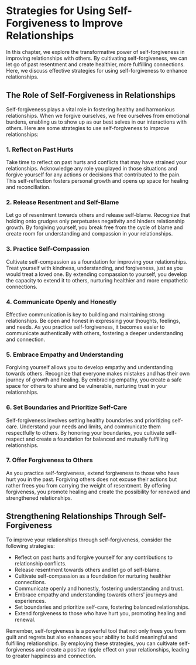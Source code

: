 Strategies for Using Self-Forgiveness to Improve Relationships
=========================================================================

In this chapter, we explore the transformative power of self-forgiveness in improving relationships with others. By cultivating self-forgiveness, we can let go of past resentment and create healthier, more fulfilling connections. Here, we discuss effective strategies for using self-forgiveness to enhance relationships.

The Role of Self-Forgiveness in Relationships
---------------------------------------------

Self-forgiveness plays a vital role in fostering healthy and harmonious relationships. When we forgive ourselves, we free ourselves from emotional burdens, enabling us to show up as our best selves in our interactions with others. Here are some strategies to use self-forgiveness to improve relationships:

### 1. **Reflect on Past Hurts**

Take time to reflect on past hurts and conflicts that may have strained your relationships. Acknowledge any role you played in those situations and forgive yourself for any actions or decisions that contributed to the pain. This self-reflection fosters personal growth and opens up space for healing and reconciliation.

### 2. **Release Resentment and Self-Blame**

Let go of resentment towards others and release self-blame. Recognize that holding onto grudges only perpetuates negativity and hinders relationship growth. By forgiving yourself, you break free from the cycle of blame and create room for understanding and compassion in your relationships.

### 3. **Practice Self-Compassion**

Cultivate self-compassion as a foundation for improving your relationships. Treat yourself with kindness, understanding, and forgiveness, just as you would treat a loved one. By extending compassion to yourself, you develop the capacity to extend it to others, nurturing healthier and more empathetic connections.

### 4. **Communicate Openly and Honestly**

Effective communication is key to building and maintaining strong relationships. Be open and honest in expressing your thoughts, feelings, and needs. As you practice self-forgiveness, it becomes easier to communicate authentically with others, fostering a deeper understanding and connection.

### 5. **Embrace Empathy and Understanding**

Forgiving yourself allows you to develop empathy and understanding towards others. Recognize that everyone makes mistakes and has their own journey of growth and healing. By embracing empathy, you create a safe space for others to share and be vulnerable, nurturing trust in your relationships.

### 6. **Set Boundaries and Prioritize Self-Care**

Self-forgiveness involves setting healthy boundaries and prioritizing self-care. Understand your needs and limits, and communicate them respectfully to others. By honoring your boundaries, you cultivate self-respect and create a foundation for balanced and mutually fulfilling relationships.

### 7. **Offer Forgiveness to Others**

As you practice self-forgiveness, extend forgiveness to those who have hurt you in the past. Forgiving others does not excuse their actions but rather frees you from carrying the weight of resentment. By offering forgiveness, you promote healing and create the possibility for renewed and strengthened relationships.

Strengthening Relationships Through Self-Forgiveness
----------------------------------------------------

To improve your relationships through self-forgiveness, consider the following strategies:

* Reflect on past hurts and forgive yourself for any contributions to relationship conflicts.
* Release resentment towards others and let go of self-blame.
* Cultivate self-compassion as a foundation for nurturing healthier connections.
* Communicate openly and honestly, fostering understanding and trust.
* Embrace empathy and understanding towards others' journeys and experiences.
* Set boundaries and prioritize self-care, fostering balanced relationships.
* Extend forgiveness to those who have hurt you, promoting healing and renewal.

Remember, self-forgiveness is a powerful tool that not only frees you from guilt and regrets but also enhances your ability to build meaningful and fulfilling relationships. By employing these strategies, you can cultivate self-forgiveness and create a positive ripple effect on your relationships, leading to greater happiness and connection.

